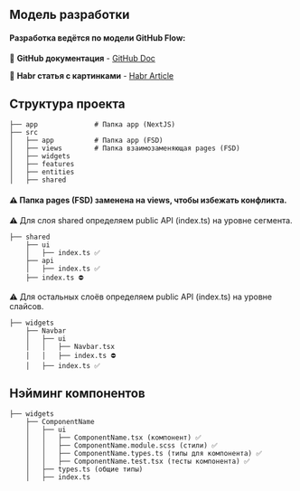 ## Модель разработки

#### Разработка ведётся по модели **GitHub Flow**:
📝 **GitHub документация** - [GitHub Doc](https://docs.github.com/ru/get-started/using-github/github-flow)

📝 **Habr статья с картинками** - [Habr Article](https://docs.github.com/ru/get-started/using-github/github-flow)

## Структура проекта

```
├── app              # Папка app (NextJS)
├── src
│   ├── app          # Папка app (FSD)
│   ├── views        # Папка взаимозаменяющая pages (FSD)
│   ├── widgets
│   ├── features
│   ├── entities
│   ├── shared
```

#### ⚠️ **Папка pages (FSD) заменена на views, чтобы избежать конфликта.**

⚠️ Для слоя shared определяем public API (index.ts) на уровне сегмента.

```
├── shared
    ├── ui
    │   ├── index.ts ✅️
    ├── api
    │   ├── index.ts ✅️
    ├── index.ts ⛔
```

⚠️ Для остальных слоёв определяем public API (index.ts) на уровне слайсов.

```
├── widgets
    ├── Navbar
    │   ├── ui
    │   │   ├── Navbar.tsx
    │   │   ├── index.ts ⛔️
    │   ├── index.ts ✅️
```

## Нэйминг компонентов

```
├── widgets
    ├── ComponentName
    │   ├── ui
    │   │   ├── ComponentName.tsx (компонент) ✅️
    │   │   ├── ComponentName.module.scss (стили) ✅️
    │   │   ├── ComponentName.types.ts (типы для компонента) ✅️
    │   │   ├── ComponentName.test.tsx (тесты компонента) ✅️
    │   ├── types.ts (общие типы)
    │   ├── index.ts
```